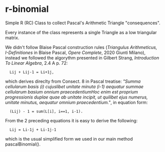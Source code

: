 # r-binomial
Simple R (RC) Class to collect Pascal's Arithmetic Triangle "consequences".

Every instance of the class represents a single Triangle as a low triangular matrix.

We didn't follow Blaise Pascal construction rules (*Triangulus Arithmeticus, I-Definitiones* in Blaise Pascal, *Opere Complete*, 2020 Giunti Milano), instead we followed the algorythm presented in Gilbert Strang, *Introduction To Linear Algebra*, 2.4 A p. 72:

      Lij + Lij-1 = Li+1j, 

which derives direclty from Consect. 8 in Pascal treatise: *"Summa cellularum basis (i) cujuslibet unitate minuta (i-1) aequatur summae cellularum basium onnium praecedentiumHoc enim est proprium progressionis duplae quae ab unitate incipit, ut quilibet ejus numerus, unitate minutus, aequatur omnium praecedentium."*, in equation form:

      (Lij) - 1 = sum(L[i], i==1, i-1).

From the 2 preceding equations it is easy to derive the following:

      Lij = Li-1j + Li-1j-1 

which is the usual simplified form we used in our main method pascalBinomial().
